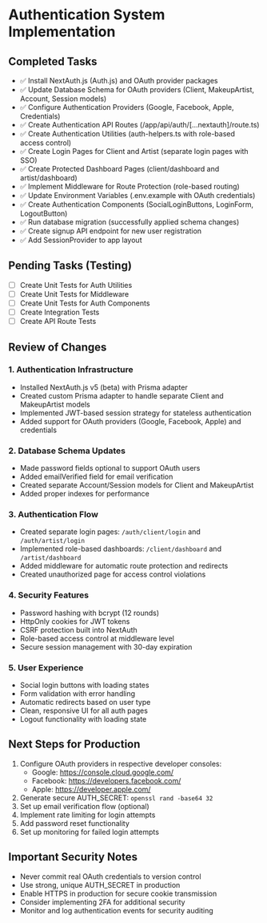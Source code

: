 # Authentication System Implementation

## Completed Tasks
- ✅ Install NextAuth.js (Auth.js) and OAuth provider packages
- ✅ Update Database Schema for OAuth providers (Client, MakeupArtist, Account, Session models)
- ✅ Configure Authentication Providers (Google, Facebook, Apple, Credentials)
- ✅ Create Authentication API Routes (/app/api/auth/[...nextauth]/route.ts)
- ✅ Create Authentication Utilities (auth-helpers.ts with role-based access control)
- ✅ Create Login Pages for Client and Artist (separate login pages with SSO)
- ✅ Create Protected Dashboard Pages (client/dashboard and artist/dashboard)
- ✅ Implement Middleware for Route Protection (role-based routing)
- ✅ Update Environment Variables (.env.example with OAuth credentials)
- ✅ Create Authentication Components (SocialLoginButtons, LoginForm, LogoutButton)
- ✅ Run database migration (successfully applied schema changes)
- ✅ Create signup API endpoint for new user registration
- ✅ Add SessionProvider to app layout

## Pending Tasks (Testing)
- [ ] Create Unit Tests for Auth Utilities
- [ ] Create Unit Tests for Middleware
- [ ] Create Unit Tests for Auth Components
- [ ] Create Integration Tests
- [ ] Create API Route Tests

## Review of Changes

### 1. Authentication Infrastructure
- Installed NextAuth.js v5 (beta) with Prisma adapter
- Created custom Prisma adapter to handle separate Client and MakeupArtist models
- Implemented JWT-based session strategy for stateless authentication
- Added support for OAuth providers (Google, Facebook, Apple) and credentials

### 2. Database Schema Updates
- Made password fields optional to support OAuth users
- Added emailVerified field for email verification
- Created separate Account/Session models for Client and MakeupArtist
- Added proper indexes for performance

### 3. Authentication Flow
- Created separate login pages: `/auth/client/login` and `/auth/artist/login`
- Implemented role-based dashboards: `/client/dashboard` and `/artist/dashboard`
- Added middleware for automatic route protection and redirects
- Created unauthorized page for access control violations

### 4. Security Features
- Password hashing with bcrypt (12 rounds)
- HttpOnly cookies for JWT tokens
- CSRF protection built into NextAuth
- Role-based access control at middleware level
- Secure session management with 30-day expiration

### 5. User Experience
- Social login buttons with loading states
- Form validation with error handling
- Automatic redirects based on user type
- Clean, responsive UI for all auth pages
- Logout functionality with loading state

## Next Steps for Production
1. Configure OAuth providers in respective developer consoles:
   - Google: https://console.cloud.google.com/
   - Facebook: https://developers.facebook.com/
   - Apple: https://developer.apple.com/
2. Generate secure AUTH_SECRET: `openssl rand -base64 32`
3. Set up email verification flow (optional)
4. Implement rate limiting for login attempts
5. Add password reset functionality
6. Set up monitoring for failed login attempts

## Important Security Notes
- Never commit real OAuth credentials to version control
- Use strong, unique AUTH_SECRET in production
- Enable HTTPS in production for secure cookie transmission
- Consider implementing 2FA for additional security
- Monitor and log authentication events for security auditing